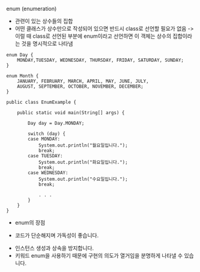 enum \(enumeration\)

* 관련이 있는 상수들의 집합
* 어떤 클래스가 상수만으로 작성되어 있으면 반드시 class로 선언할 필요가 없음 -&gt; 이럴 때 class로 선언된 부분에 enum이라고 선언하면 이 객체는 상수의 집합이라는 것을 명시적으로 나타냄

```
enum Day {  
    MONDAY,TUESDAY, WEDNESDAY, THURSDAY, FRIDAY, SATURDAY, SUNDAY;
}

enum Month {  
    JANUARY, FEBRUARY, MARCH, APRIL, MAY, JUNE, JULY, 
    AUGUST, SEPTEMBER, OCTOBER, NOVEMBER, DECEMBER;
}

public class EnumExample {

    public static void main(String[] args) {        

        Day day = Day.MONDAY;

        switch (day) {
        case MONDAY:
            System.out.println("월요일입니다.");
            break;
        case TUESDAY:
            System.out.println("화요일입니다.");
            break;
        case WEDNESDAY:
            System.out.println("수요일입니다.");
            break;

            . . .
        }
    }
}
```

 - enum의 장점

 - 코드가 단순해지며 가독성이 좋습니다.

* 인스턴스 생성과 상속을 방지합니다.
* 키워드 enum을 사용하기 때문에 구현의 의도가 열거임을 분명하게 나타낼 수 있습니다.




